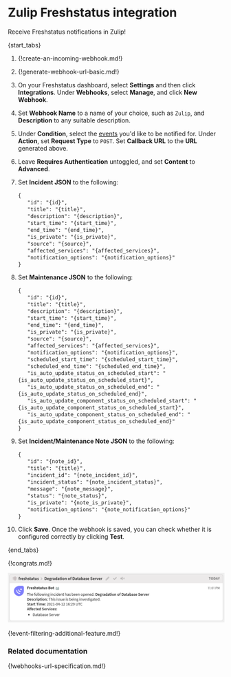 # Zulip Freshstatus integration

Receive Freshstatus notifications in Zulip!

{start_tabs}

1. {!create-an-incoming-webhook.md!}

1. {!generate-webhook-url-basic.md!}

1. On your Freshstatus dashboard, select **Settings** and then click
   **Integrations**. Under **Webhooks**, select **Manage**, and click
   **New Webhook**.

1. Set **Webhook Name** to a name of your choice, such as `Zulip`, and
   **Description** to any suitable description.

1. Under **Condition**, select the [events](#filtering-incoming-events)
   you'd like to be notified for. Under **Action**, set **Request Type**
   to `POST`. Set **Callback URL** to the **URL** generated above.

1. Leave **Requires Authentication** untoggled, and set **Content** to
   **Advanced**.

1. Set **Incident JSON** to the following:

      ```
      {
         "id": "{id}",
         "title": "{title}",
         "description": "{description}",
         "start_time": "{start_time}",
         "end_time": "{end_time}",
         "is_private": "{is_private}",
         "source": "{source}",
         "affected_services": "{affected_services}",
         "notification_options": "{notification_options}"
      }
      ```

1. Set **Maintenance JSON** to the following:

      ```
      {
         "id": "{id}",
         "title": "{title}",
         "description": "{description}",
         "start_time": "{start_time}",
         "end_time": "{end_time}",
         "is_private": "{is_private}",
         "source": "{source}",
         "affected_services": "{affected_services}",
         "notification_options": "{notification_options}",
         "scheduled_start_time": "{scheduled_start_time}",
         "scheduled_end_time": "{scheduled_end_time}",
         "is_auto_update_status_on_scheduled_start": "{is_auto_update_status_on_scheduled_start}",
         "is_auto_update_status_on_scheduled_end": "{is_auto_update_status_on_scheduled_end}",
         "is_auto_update_component_status_on_scheduled_start": "{is_auto_update_component_status_on_scheduled_start}",
         "is_auto_update_component_status_on_scheduled_end": "{is_auto_update_component_status_on_scheduled_end}"
      }
      ```

1. Set **Incident/Maintenance Note JSON** to the following:

      ```
      {
         "id": "{note_id}",
         "title": "{title}",
         "incident_id": "{note_incident_id}",
         "incident_status": "{note_incident_status}",
         "message": "{note_message}",
         "status": "{note_status}",
         "is_private": "{note_is_private}",
         "notification_options": "{note_notification_options}"
      }
      ```

1. Click **Save**. Once the webhook is saved, you can check whether it
   is configured correctly by clicking **Test**.

{end_tabs}

{!congrats.md!}

![](/static/images/integrations/freshstatus/001.png)

{!event-filtering-additional-feature.md!}

### Related documentation

{!webhooks-url-specification.md!}

